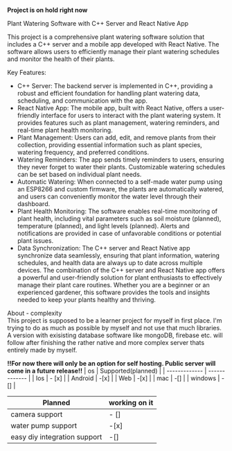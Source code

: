 **Project is on hold right now**

Plant Watering Software with C++ Server and React Native App

This project is a comprehensive plant watering software solution that includes a C++ server and a mobile app developed with React Native. The software allows users to efficiently manage their plant watering schedules and monitor the health of their plants.

Key Features:
- C++ Server: The backend server is implemented in C++, providing a robust and efficient foundation for handling plant watering data, scheduling, and communication with the app.
- React Native App: The mobile app, built with React Native, offers a user-friendly interface for users to interact with the plant watering system. It provides features such as plant management, watering reminders, and real-time plant health monitoring.
- Plant Management: Users can add, edit, and remove plants from their collection, providing essential information such as plant species, watering frequency, and preferred conditions.
- Watering Reminders: The app sends timely reminders to users, ensuring they never forget to water their plants. Customizable watering schedules can be set based on individual plant needs.
- Automatic Watering: When connected to a self-made water pump using an ESP8266 and custom firmware, the plants are automatically watered, and users can conveniently monitor the water level through their dashboard.
- Plant Health Monitoring: The software enables real-time monitoring of plant health, including vital parameters such as soil moisture (planned), temperature (planned), and light levels (planned). Alerts and notifications are provided in case of unfavorable conditions or potential plant issues.
- Data Synchronization: The C++ server and React Native app synchronize data seamlessly, ensuring that plant information, watering schedules, and health data are always up to date across multiple devices.
The combination of the C++ server and React Native app offers a powerful and user-friendly solution for plant enthusiasts to effectively manage their plant care routines. Whether you are a beginner or an experienced gardener, this software provides the tools and insights needed to keep your plants healthy and thriving.
<detials>
<summary>About - complexity</summary>
This project is supposed to be a learner project for myself in first place. I'm trying to do as much as possible by myself and not use that much libraries. A version with exisisting database software like mongoDB, firebase etc. will follow after finishing the rather native and more complex server thats entirely made by myself.
</details>

**!!For now there will only be an option for self hosting. Public server will come in a future release!!**
| os | Supported(planned) |
| ------------- | ------------- |
| Ios  | - [x]  |
| Android  | -[x] |
| Web  | -[x]  |
| mac  | -[]  |
| windows  | -[]  |

| Planned | working on it |
| ------------- | ------------- |
| camera support  | - []  |
| water pump support  | -[x] |
| easy diy integration support  | -[]  |
